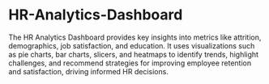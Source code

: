 # HR-Analytics-Dashboard
The HR Analytics Dashboard provides key insights into metrics like attrition, demographics, job satisfaction, and education. It uses visualizations such as pie charts, bar charts, slicers, and heatmaps to identify trends, highlight challenges, and recommend strategies for improving employee retention and satisfaction, driving informed HR decisions.
